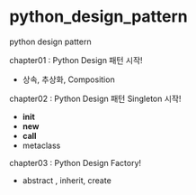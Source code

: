 # python_design_pattern
python design pattern 

chapter01 : Python Design 패턴 시작!
- 상속, 추상화, Composition


chapter02 : Python Design 패턴 Singleton 시작!
- __init__
- __new__ 
- __call__
- metaclass

chapter03 : Python Design Factory! 
- abstract , inherit, create 